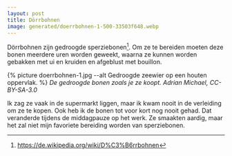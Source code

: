 ```yaml
---
layout: post
title: Dörrbohnen
image: generated/doerrbohnen-1-500-33503f648.webp
---
```


Dörrbohnen zijn gedroogde sperziebonen[^1]. Om ze te bereiden moeten deze bonen meerdere uren worden geweekt, waarna ze kunnen worden gebakken met ui en kruiden en afgeblust met bouillon.

{% picture doerrbohnen-1.jpg --alt Gedroogde zeewier op een houten oppervlak. %}
_De gedroogde bonen zoals je ze koopt. Adrian Michael, CC-BY-SA-3.0_

Ik zag ze vaak in de supermarkt liggen, maar ik kwam nooit in de verleiding om ze te kopen. Ook heb ik de bonen tot voor kort nog nooit gehad. Dat veranderde tijdens de middagpauze op het werk. Ze smaakten aardig, maar het zal niet mijn favoriete bereiding worden van sperziebonen.

[^1]: <https://de.wikipedia.org/wiki/D%C3%B6rrbohnen>

